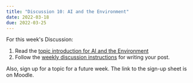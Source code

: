 ```yaml
---
title: "Discussion 10: AI and the Environment"
date: 2022-03-18
due: 2022-03-25
---
```


For this week's Discussion:

1. Read the [topic introduction for AI and the Environment](/discussions/environment/)
2. Follow the [weekly discussion instructions](/discussions/) for writing your post.

Also, sign up for a topic for a future week. The link to the sign-up sheet is on Moodle.
